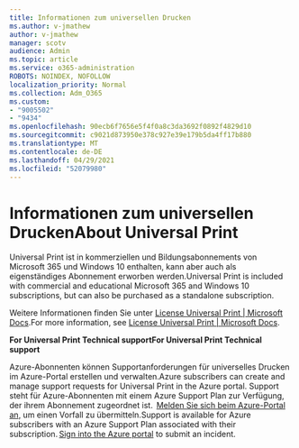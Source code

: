 ```yaml
---
title: Informationen zum universellen Drucken
ms.author: v-jmathew
author: v-jmathew
manager: scotv
audience: Admin
ms.topic: article
ms.service: o365-administration
ROBOTS: NOINDEX, NOFOLLOW
localization_priority: Normal
ms.collection: Adm_O365
ms.custom:
- "9005502"
- "9434"
ms.openlocfilehash: 90ecb6f7656e5f4f0a8c3da3692f0892f4829d10
ms.sourcegitcommit: c9021d873950e378c927e39e179b5da4ff17b880
ms.translationtype: MT
ms.contentlocale: de-DE
ms.lasthandoff: 04/29/2021
ms.locfileid: "52079980"
---
```

# <a name="about-universal-print"></a><span data-ttu-id="f3fbc-102">Informationen zum universellen Drucken</span><span class="sxs-lookup"><span data-stu-id="f3fbc-102">About Universal Print</span></span>

<span data-ttu-id="f3fbc-103">Universal Print ist in kommerziellen und Bildungsabonnements von Microsoft 365 und Windows 10 enthalten, kann aber auch als eigenständiges Abonnement erworben werden.</span><span class="sxs-lookup"><span data-stu-id="f3fbc-103">Universal Print is included with commercial and educational Microsoft 365 and Windows 10 subscriptions, but can also be purchased as a standalone subscription.</span></span>

<span data-ttu-id="f3fbc-104">Weitere Informationen finden Sie unter [License Universal Print | Microsoft Docs](https://docs.microsoft.com/universal-print/fundamentals/universal-print-license).</span><span class="sxs-lookup"><span data-stu-id="f3fbc-104">For more information, see [License Universal Print | Microsoft Docs](https://docs.microsoft.com/universal-print/fundamentals/universal-print-license).</span></span>

<span data-ttu-id="f3fbc-105">**For Universal Print Technical support**</span><span class="sxs-lookup"><span data-stu-id="f3fbc-105">**For Universal Print Technical support**</span></span>

<span data-ttu-id="f3fbc-106">Azure-Abonnenten können Supportanforderungen für universelles Drucken im Azure-Portal erstellen und verwalten.</span><span class="sxs-lookup"><span data-stu-id="f3fbc-106">Azure subscribers can create and manage support requests for Universal Print in the Azure portal.</span></span> <span data-ttu-id="f3fbc-107">Support steht für Azure-Abonnenten mit einem Azure Support Plan zur Verfügung, der ihrem Abonnement zugeordnet ist.  [Melden Sie sich beim Azure-Portal an,](https://ms.portal.azure.com/#blade/Microsoft_Azure_Support/HelpAndSupportBlade/newsupportrequest) um einen Vorfall zu übermitteln.</span><span class="sxs-lookup"><span data-stu-id="f3fbc-107">Support is available for Azure subscribers with an Azure Support Plan associated with their subscription. [Sign into the Azure portal](https://ms.portal.azure.com/#blade/Microsoft_Azure_Support/HelpAndSupportBlade/newsupportrequest) to submit an incident.</span></span>